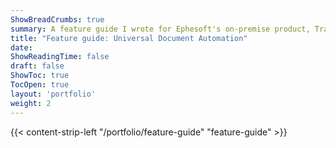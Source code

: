 ```yaml
---
ShowBreadCrumbs: true
summary: A feature guide I wrote for Ephesoft's on-premise product, Transact. This guide was part of a major release and introduced a new plugin.
title: "Feature guide: Universal Document Automation"
date: 
ShowReadingTime: false
draft: false
ShowToc: true
TocOpen: true
layout: 'portfolio'
weight: 2
---
```


{{< content-strip-left "/portfolio/feature-guide" "feature-guide" >}}